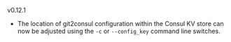 v0.12.1

* The location of git2consul configuration within the Consul KV store can now be adjusted using the `-c` or `--config_key` command line switches.
